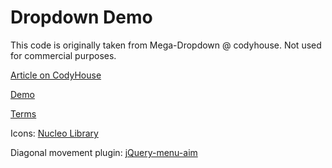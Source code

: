 Dropdown Demo 
=========

This code is originally taken from Mega-Dropdown @ codyhouse. Not used for commercial purposes. 

[Article on CodyHouse](http://codyhouse.co/gem/mega-dropdown/)

[Demo](http://codyhouse.co/demo/mega-dropdown/index.html)
 
[Terms](http://codyhouse.co/terms/)

Icons: [Nucleo Library](https://nucleoapp.com/)

Diagonal movement plugin: [jQuery-menu-aim](https://github.com/kamens/jQuery-menu-aim)
